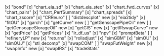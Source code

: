 [x] "bond"
[x] "chart_eia_sd"
[x] "chart_eia_steo"
[x] "chart_fwd_curves"
[x] "chart_pairs"
[x] "chart_PerfSummary"
[x] "chart_spreads"
[x] "chart_zscore"
[x] "CRReuro"
[ ] "distdescplot" new
[x] "eia2tidy"
[x] "fitOU"
[x] "garch"
[x] "getCurve" new
[ ] "getGenscapePipeOil" new
[ ] "getGenscapeStorageOil" new
[x] "getGIS" new
[x] "getIRswapCurve" new
[x] "getPrice"
[x] "getPrices"
[x] "ir_df_us"
[x] "npv"
[x] "promptBeta"
[ ] "refineryLP" new
[x] "returns"
[x] "rolladjust"
[x] "simGBM"
[x] "simOU"
[x] "simOUJ"
[x] "stl_decomp"
[x] "swapCOM"
[ ] "swapFutWeight" new
[x] "swapInfo" new
[x] "swapIRS"
[x] "tradeStats"